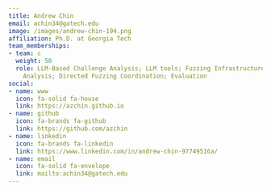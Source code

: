 ```yaml
---
title: Andrew Chin
email: achin34@gatech.edu
image: /images/andrew-chin-194.png
affiliation: Ph.D. at Georgia Tech
team_memberships:
- team: c
  weight: 50
  role: LLM-Based Challenge Analysis; LLM tools; Fuzzing Infrastructure; Harness Reachability
    Analysis; Directed Fuzzing Coordination; Evaluation
social:
- name: www
  icon: fa-solid fa-house
  link: https://azchin.github.io
- name: github
  icon: fa-brands fa-github
  link: https://github.com/azchin
- name: linkedin
  icon: fa-brands fa-linkedin
  link: https://www.linkedin.com/in/andrew-chin-97749516a/
- name: email
  icon: fa-solid fa-envelope
  link: mailto:achin34@gatech.edu
---
```


